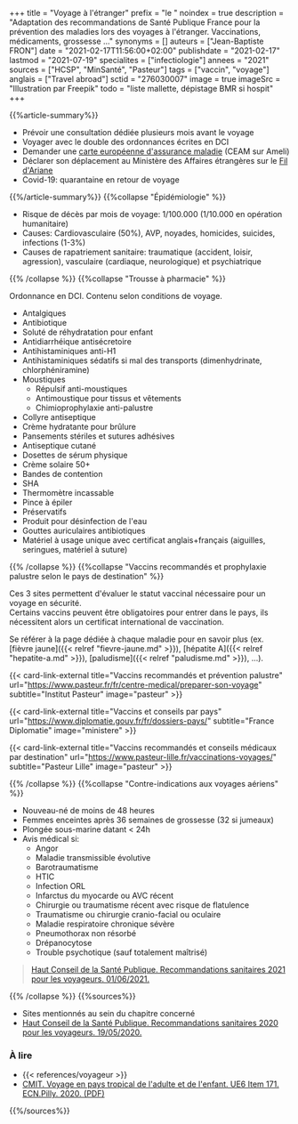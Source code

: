 +++
title = "Voyage à l'étranger"
prefix = "le "
noindex = true
description = "Adaptation des recommandations de Santé Publique France pour la prévention des maladies lors des voyages à l'étranger. Vaccinations, médicaments, grossesse ..."
synonyms = []
auteurs = ["Jean-Baptiste FRON"]
date = "2021-02-17T11:56:00+02:00"
publishdate = "2021-02-17"
lastmod = "2021-07-19"
specialites = ["infectiologie"]
annees = "2021"
sources = ["HCSP", "MinSanté", "Pasteur"]
tags = ["vaccin", "voyage"]
anglais = ["Travel abroad"]
sctid = "276030007"
image = true
imageSrc = "Illustration par Freepik"
todo = "liste mallette, dépistage BMR si hospit"
+++

{{%article-summary%}}

- Prévoir une consultation dédiée plusieurs mois avant le voyage
- Voyager avec le double des ordonnances écrites en DCI
- Demander une [carte européenne d'assurance maladie](https://www.ameli.fr/assure/adresses-et-contacts/lobtention-dun-document/commander-une-carte-europeenne-dassurance-maladie-ceam) (CEAM sur Ameli)
- Déclarer son déplacement au Ministère des Affaires étrangères sur le [Fil d'Ariane](https://pastel.diplomatie.gouv.fr/fildariane/dyn/public/login.html)
- Covid-19: quarantaine en retour de voyage

{{%/article-summary%}}
{{%collapse "Épidémiologie" %}}

- Risque de décès par mois de voyage: 1/100.000 (1/10.000 en opération humanitaire)
- Causes: Cardiovasculaire (50%), AVP, noyades, homicides, suicides, infections (1-3%)
- Causes de rapatriement sanitaire: traumatique (accident, loisir, agression), vasculaire (cardiaque, neurologique) et psychiatrique

{{% /collapse %}}
{{%collapse "Trousse à pharmacie" %}}

Ordonnance en DCI. Contenu selon conditions de voyage.

- Antalgiques
- Antibiotique
- Soluté de réhydratation pour enfant
- Antidiarrhéique antisécretoire
- Antihistaminiques anti-H1
- Antihistaminiques sédatifs si mal des transports (dimenhydrinate, chlorphéniramine)
- Moustiques
  - Répulsif anti-moustiques
  - Antimoustique pour tissus et vêtements
  - Chimioprophylaxie anti-palustre
- Collyre antiseptique
- Crème hydratante pour brûlure
- Pansements stériles et sutures adhésives
- Antiseptique cutané
- Dosettes de sérum physique
- Crème solaire 50+
- Bandes de contention
- SHA
- Thermomètre incassable
- Pince à épiler
- Préservatifs
- Produit pour désinfection de l'eau
- Gouttes auriculaires antibiotiques
- Matériel à usage unique avec certificat anglais+français (aiguilles, seringues, matériel à suture)

{{% /collapse %}}
{{%collapse "Vaccins recommandés et prophylaxie palustre selon le pays de destination" %}}

Ces 3 sites permettent d'évaluer le statut vaccinal nécessaire pour un voyage en sécurité.  
Certains vaccins peuvent être obligatoires pour entrer dans le pays, ils nécessitent alors un certificat international de vaccination.

Se référer à la page dédiée à chaque maladie pour en savoir plus (ex. [fièvre jaune]({{< relref "fievre-jaune.md" >}}), [hépatite A]({{< relref "hepatite-a.md" >}}), [paludisme]({{< relref "paludisme.md" >}}), ...).

{{< card-link-external title="Vaccins recommandés et prévention palustre" url="https://www.pasteur.fr/fr/centre-medical/preparer-son-voyage" subtitle="Institut Pasteur" image="pasteur" >}}

{{< card-link-external title="Vaccins et conseils par pays" url="https://www.diplomatie.gouv.fr/fr/dossiers-pays/" subtitle="France Diplomatie" image="ministere" >}}

{{< card-link-external title="Vaccins recommandés et conseils médicaux par destination" url="https://www.pasteur-lille.fr/vaccinations-voyages/" subtitle="Pasteur Lille" image="pasteur" >}}

{{% /collapse %}}
{{%collapse "Contre-indications aux voyages aériens" %}}

- Nouveau-né de moins de 48 heures
- Femmes enceintes après 36 semaines de grossesse (32 si jumeaux)
- Plongée sous-marine datant < 24h
- Avis médical si:
  - Angor
  - Maladie transmissible évolutive
  - Barotraumatisme
  - HTIC
  - Infection ORL
  - Infarctus du myocarde ou AVC récent
  - Chirurgie ou traumatisme récent avec risque de flatulence
  - Traumatisme ou chirurgie cranio-facial ou oculaire
  - Maladie respiratoire chronique sévère
  - Pneumothorax non résorbé
  - Drépanocytose
  - Trouble psychotique (sauf totalement maîtrisé)

> [Haut Conseil de la Santé Publique. Recommandations sanitaires 2021 pour les voyageurs. 01/06/2021.](https://www.santepubliquefrance.fr/determinants-de-sante/voyage/documents/magazines-revues/bulletin-epidemiologique-hebdomadaire-1er-juin-2021-n-hors-serie-recommandations-sanitaires-pour-les-voyageurs-2021-a-l-attention-des-professio)

{{% /collapse %}}
{{%sources%}}

- Sites mentionnés au sein du chapitre concerné
- [Haut Conseil de la Santé Publique. Recommandations sanitaires 2020 pour les voyageurs. 19/05/2020.](https://www.hcsp.fr/explore.cgi/avisrapportsdomaine?clefr=829)

### À lire

- {{< references/voyageur >}}
- [CMIT. Voyage en pays tropical de l'adulte et de l'enfant. UE6 Item 171. ECN.Pilly. 2020. (PDF)](https://www.infectiologie.com/UserFiles/File/formation/ecn-pilly-2020/ecn-2020-ue6-171-nb.pdf)

{{%/sources%}}
